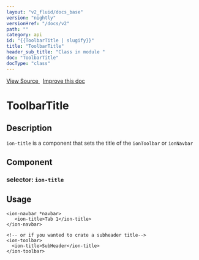```yaml
---
layout: "v2_fluid/docs_base"
version: "nightly"
versionHref: "/docs/v2"
path: ""
category: api
id: "{{ToolbarTitle | slugify}}"
title: "ToolbarTitle"
header_sub_title: "Class in module "
doc: "ToolbarTitle"
docType: "class"
---
```





<div class="improve-docs">
  <a href='http://github.com/driftyco/ionic2/tree/master/ionic/components/toolbar/toolbar.ts#L98'>
    View Source
  </a>
  &nbsp;
  <a href='http://github.com/driftyco/ionic2/edit/master/ionic/components/toolbar/toolbar.ts#L98'>
    Improve this doc
  </a>

  <!-- TODO(drewrygh, perrygovier): render this block in the correct location, markup identical to component docs -->

</div>




<h1 class="api-title">


ToolbarTitle






</h1>






<h2>Description</h2>

<p><code>ion-title</code> is a component that sets the title of the <code>ionToolbar</code> or <code>ionNavbar</code></p>


<h2>Component</h2>
<h3>selector: <code>ion-title</code></h3>
<h2>Usage</h2>


<pre><code class="lang-html">&lt;ion-navbar *navbar&gt;
   &lt;ion-title&gt;Tab 1&lt;/ion-title&gt;
&lt;/ion-navbar&gt;

&lt;!-- or if you wanted to crate a subheader title--&gt;
&lt;ion-toolbar&gt;
  &lt;ion-title&gt;SubHeader&lt;/ion-title&gt;
&lt;/ion-toolbar&gt;
</code></pre>





<!-- end content block -->


<!-- end body block -->


